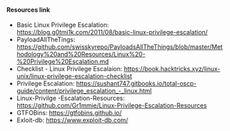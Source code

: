 #### Resources link

- Basic Linux Privilege Escalation: https://blog.g0tmi1k.com/2011/08/basic-linux-privilege-escalation/
- PayloadAllTheTings: https://github.com/swisskyrepo/PayloadsAllTheThings/blob/master/Methodology%20and%20Resources/Linux%20-%20Privilege%20Escalation.md
- Checklist - Linux Privilege Escalaion: https://book.hacktricks.xyz/linux-unix/linux-privilege-escalation-checklist
- Privilege Escalation: https://sushant747.gitbooks.io/total-oscp-guide/content/privilege_escalation_-_linux.html
- Linux-Privilge -Escalation-Resources: https://github.com/Gr1mmie/Linux-Privilege-Escalation-Resources
- GTFOBins: https://gtfobins.github.io/
- Exloit-db: https://www.exploit-db.com/